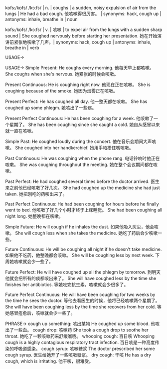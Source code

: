 kofs:/kɒfs/ /kɔːfs/ | n. | coughs | a sudden, noisy expulsion of air from the lungs |  He had a bad cough. 他咳嗽得很厉害。 | synonyms: hack, cough up | antonyms: inhale, breathe in | noun

kofs:/kɒfs/ /kɔːfs/ | v. | 咳嗽 | to expel air from the lungs with a sudden sharp sound |  She coughed nervously before starting her presentation.  她在开始演讲前紧张地咳嗽了几声。| synonyms: hack, cough up | antonyms: inhale, breathe in | verb


USAGE->

USAGE->
Simple Present:
He coughs every morning. 他每天早上都咳嗽。
She coughs when she's nervous. 她紧张的时候会咳嗽。

Present Continuous:
He is coughing right now. 他现在正在咳嗽。
She is coughing because of the smoke. 她因为烟雾正在咳嗽。

Present Perfect:
He has coughed all day. 他一整天都在咳嗽。
She has coughed up some phlegm. 她咳出了一些痰。

Present Perfect Continuous:
He has been coughing for a week. 他咳嗽了一个星期了。
She has been coughing since she caught a cold. 她自从感冒以来就一直在咳嗽。

Simple Past:
He coughed loudly during the concert. 他在音乐会期间大声咳嗽。
She coughed into her handkerchief. 她用手帕捂住嘴咳嗽。

Past Continuous:
He was coughing when the phone rang. 电话铃响时他正在咳嗽。
She was coughing throughout the meeting.  她在整个会议期间都在咳嗽。

Past Perfect:
He had coughed several times before the doctor arrived. 医生来之前他已经咳嗽了好几次。
She had coughed up the medicine she had just taken. 她把刚吃的药咳出来了。

Past Perfect Continuous:
He had been coughing for hours before he finally went to bed. 他咳嗽了好几个小时才终于上床睡觉。
She had been coughing all night long. 她整晚都在咳嗽。

Simple Future:
He will cough if he inhales the dust. 如果他吸入灰尘，他会咳嗽。
She will cough less when she takes the medicine. 她吃了药后会少咳嗽一些。

Future Continuous:
He will be coughing all night if he doesn't take medicine. 如果他不吃药，他整晚都会咳嗽。
She will be coughing less by next week.  下周她咳嗽就会少一些了。

Future Perfect:
He will have coughed up all the phlegm by tomorrow. 到明天他就会把所有的痰都咳出来了。
She will have coughed less by the time she finishes her antibiotics.  等她吃完抗生素，咳嗽就会少很多了。

Future Perfect Continuous:
He will have been coughing for two weeks by the time he sees the doctor. 等他去看医生的时候，他将已经咳嗽两个星期了。
She will have been coughing less by the time she recovers from her cold. 等她感冒痊愈后，咳嗽就会少一些了。



PHRASE->
cough up something:  咳出某物  He coughed up some blood. 他咳出了一些血。
cough drop: 咳嗽药  She took a cough drop to soothe her throat. 她吃了一颗咳嗽药来舒缓喉咙。
whooping cough: 百日咳  Whooping cough is a highly contagious respiratory tract infection. 百日咳是一种高度传染的呼吸道感染。
cough syrup: 咳嗽糖浆  The doctor prescribed her some cough syrup. 医生给她开了一些咳嗽糖浆。
dry cough: 干咳  He has a dry cough, which is irritating. 他干咳，很难受。
